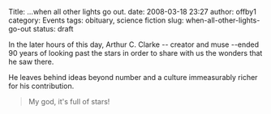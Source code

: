 Title: ...when all other lights go out.
date: 2008-03-18 23:27
author: offby1
category: Events
tags: obituary, science fiction
slug: when-all-other-lights-go-out
status: draft

In the later hours of this day, Arthur C. Clarke -- creator and muse --ended 90 years of looking past the stars in order to share with us the wonders that he saw there.

He leaves behind ideas beyond number and a culture immeasurably richer for his contribution.

> My god, it's full of stars!
